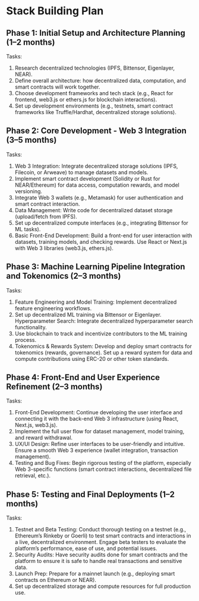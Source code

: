 # Stack Building Plan

## Phase 1: Initial Setup and Architecture Planning (1–2 months)
Tasks:
1. Research decentralized technologies (IPFS, Bittensor, Eigenlayer, NEAR).
2. Define overall architecture: how decentralized data, computation, and smart contracts will work together.
3. Choose development frameworks and tech stack (e.g., React for frontend, web3.js or ethers.js for blockchain interactions).
4. Set up development environments (e.g., testnets, smart contract frameworks like Truffle/Hardhat, decentralized storage solutions).

## Phase 2: Core Development - Web 3 Integration (3–5 months)
Tasks:
1.  Web 3 Integration: Integrate decentralized storage solutions (IPFS, Filecoin, or Arweave) to manage datasets and models.
2. Implement smart contract development (Solidity or Rust for NEAR/Ethereum) for data access, computation rewards, and model versioning.
3. Integrate Web 3 wallets (e.g., Metamask) for user authentication and smart contract interaction.
4. Data Management: Write code for decentralized dataset storage (upload/fetch from IPFS).
5. Set up decentralized compute interfaces (e.g., integrating Bittensor for ML tasks).
6. Basic Front-End Development: Build a front-end for user interaction with datasets, training models, and checking rewards. Use React or Next.js with Web 3 libraries (web3.js, ethers.js).

## Phase 3: Machine Learning Pipeline Integration and Tokenomics (2–3 months)
Tasks:
1. Feature Engineering and Model Training: Implement decentralized feature engineering workflows.
2. Set up decentralized ML training via Bittensor or Eigenlayer. Hyperparameter Search: Integrate decentralized hyperparameter search functionality.
3. Use blockchain to track and incentivize contributors to the ML training process.
4. Tokenomics & Rewards System: Develop and deploy smart contracts for tokenomics (rewards, governance). Set up a reward system for data and compute contributions using ERC-20 or other token standards.

## Phase 4: Front-End and User Experience Refinement (2–3 months)
Tasks:
1. Front-End Development: Continue developing the user interface and connecting it with the back-end Web 3 infrastructure (using React, Next.js, web3.js).
2. Implement the full user flow for dataset management, model training, and reward withdrawal.
3. UX/UI Design: Refine user interfaces to be user-friendly and intuitive. Ensure a smooth Web 3 experience (wallet integration, transaction management).
4. Testing and Bug Fixes:
Begin rigorous testing of the platform, especially Web 3-specific functions (smart contract interactions, decentralized file retrieval, etc.).


## Phase 5: Testing and Final Deployments (1–2 months)
Tasks:
1. Testnet and Beta Testing: Conduct thorough testing on a testnet (e.g., Ethereum’s Rinkeby or Goerli) to test smart contracts and interactions in a live, decentralized environment.
Engage beta testers to evaluate the platform’s performance, ease of use, and potential issues.
2. Security Audits: Have security audits done for smart contracts and the platform to ensure it is safe to handle real transactions and sensitive data.
3. Launch Prep: Prepare for a mainnet launch (e.g., deploying smart contracts on Ethereum or NEAR).
4. Set up decentralized storage and compute resources for full production use.


